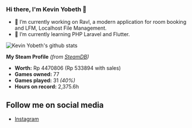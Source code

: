 ### Hi there, I'm Kevin Yobeth 👋
- 🔭 I’m currently working on Ravl, a modern application for room booking and LFM, Localhost File Management.
- 🌱 I’m currently learning PHP Laravel and Flutter.

![Kevin Yobeth's github stats](https://github-readme-stats.vercel.app/api?username=kevinyobeth&show_icons=true&theme=cobalt) 

**My Steam Profile** *(from [SteamDB](https://steamdb.info/calculator/76561198228923212/?cc=id))*
* **Worth:** Rp 4470806 (Rp 533894 with sales)
* **Games owned:** 77
* **Games played:** 31 *(40%)*
* **Hours on record:** 2,375.6h

## Follow me on social media 
- [Instagram](https://instagram.com/kevinyobeth)  

<!--
**KevinYobeth/KevinYobeth** is a ✨ _special_ ✨ repository because its `README.md` (this file) appears on your GitHub profile.

Here are some ideas to get you started:

- 🔭 I’m currently working on ...
- 🌱 I’m currently learning ...
- 👯 I’m looking to collaborate on ...
- 🤔 I’m looking for help with ...
- 💬 Ask me about ...
- 📫 How to reach me: ...
- 😄 Pronouns: ...
- ⚡ Fun fact: ...
-->
